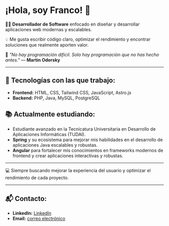 # ¡Hola, soy Franco! 👋

👨‍💻 **Desarrollador de Software** enfocado en diseñar y desarrollar aplicaciones web modernas y escalables.

💡 Me gusta escribir código claro, optimizar el rendimiento y encontrar soluciones que realmente aporten valor.

🧠 *"No hay programación difícil. Solo hay programación que no has hecho antes."* — **Martin Odersky**

---

## 🚀 Tecnologías con las que trabajo:

- **Frontend:** HTML, CSS, Tailwind CSS, JavaScript, Astro.js
- **Backend:** PHP, Java, MySQL, PostgreSQL

 ## 📚 Actualmente estudiando:
- Estudiante avanzado en la Tecnicatura Universitaria en Desarrollo de Aplicaciones Informáticas (TUDAI).
- **Spring** y su ecosistema para mejorar mis habilidades en el desarrollo de aplicaciones Java escalables y robustas.
- **Angular** para fortalecer mis conocimientos en frameworks modernos de frontend y crear aplicaciones interactivas y robustas.

---

💻 Siempre buscando mejorar la experiencia del usuario y optimizar el rendimiento de cada proyecto.

---

## 📬 **Contacto:**

- **LinkedIn:** [LinkedIn](https://www.linkedin.com/in/franco-leguiza-776a4223a/)  
- **Email:** [correo electrónico](mailto:francoleguiza002@gmail.com)


